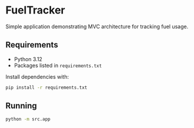 # FuelTracker

Simple application demonstrating MVC architecture for tracking fuel usage.

## Requirements

- Python 3.12
- Packages listed in `requirements.txt`

Install dependencies with:

```bash
pip install -r requirements.txt
```

## Running

```bash
python -m src.app
```
